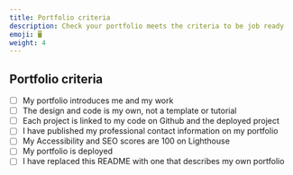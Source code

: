 ```yaml
---
title: Portfolio criteria
description: Check your portfolio meets the criteria to be job ready
emoji: 🖥️
weight: 4
---
```


## Portfolio criteria

- [ ] My portfolio introduces me and my work
- [ ] The design and code is my own, not a template or tutorial
- [ ] Each project is linked to my code on Github and the deployed project
- [ ] I have published my professional contact information on my portfolio
- [ ] My Accessibility and SEO scores are 100 on Lighthouse
- [ ] My portfolio is deployed
- [ ] I have replaced this README with one that describes my own portfolio

